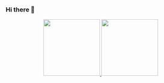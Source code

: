 ### Hi there 👋

<p align = 'center'>
<a href="https://github-readme-stats.vercel.app/api?username=davidovich-dn&show_icons=true&count_private=true">
<img height=150 src="https://github-readme-stats.vercel.app/api?username=davidovich-dn&show_icons=true&count_private=true"/>
</a>
<a href="https://github.com/davidovich-dn/github-readme-stats">
<img height=150 src="https://github-readme-stats.vercel.app/api/top-langs/?username=davidovich-dn&layout=compact"/>
</a>
</p>
<p align = 'center'>
<a href="https://www.codewars.com/users/davidovich-dn/badges/large"></a>
</p>

<!--
**davidovich-dn/davidovich-dn** is a ✨ _special_ ✨ repository because its `README.md` (this file) appears on your GitHub profile.

Here are some ideas to get you started:

- 🔭 I’m currently working on ...
- 🌱 I’m currently learning ...
- 👯 I’m looking to collaborate on ...
- 🤔 I’m looking for help with ...
- 💬 Ask me about ...
- 📫 How to reach me: ...
- 😄 Pronouns: ...
- ⚡ Fun fact: ...
-->
